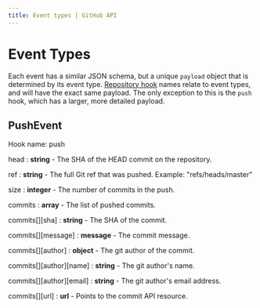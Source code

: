 ```yaml
---
title: Event types | GitHub API
---
```


# Event Types

Each event has a similar JSON schema, but a unique `payload` object that is
determined by its event type.  [Repository hook](http://developer.github.com/v3/repos/hooks/) names relate to event types, and will have the exact same payload.  The only exception to this is the `push` hook, which has a larger, more detailed payload.

## PushEvent

Hook name: push

head
: **string** - The SHA of the HEAD commit on the repository.

ref
: **string** - The full Git ref that was pushed.  Example:
"refs/heads/master"

size
: **integer** - The number of commits in the push.

commits
: **array** - The list of pushed commits.

commits[][sha]
: **string** - The SHA of the commit.

commits[][message]
: **message** - The commit message.

commits[][author]
: **object** - The git author of the commit.

commits[][author][name]
: **string** - The git author's name.

commits[][author][email]
: **string** - The git author's email address.
  
commits[][url]
: **url** - Points to the commit API resource.

